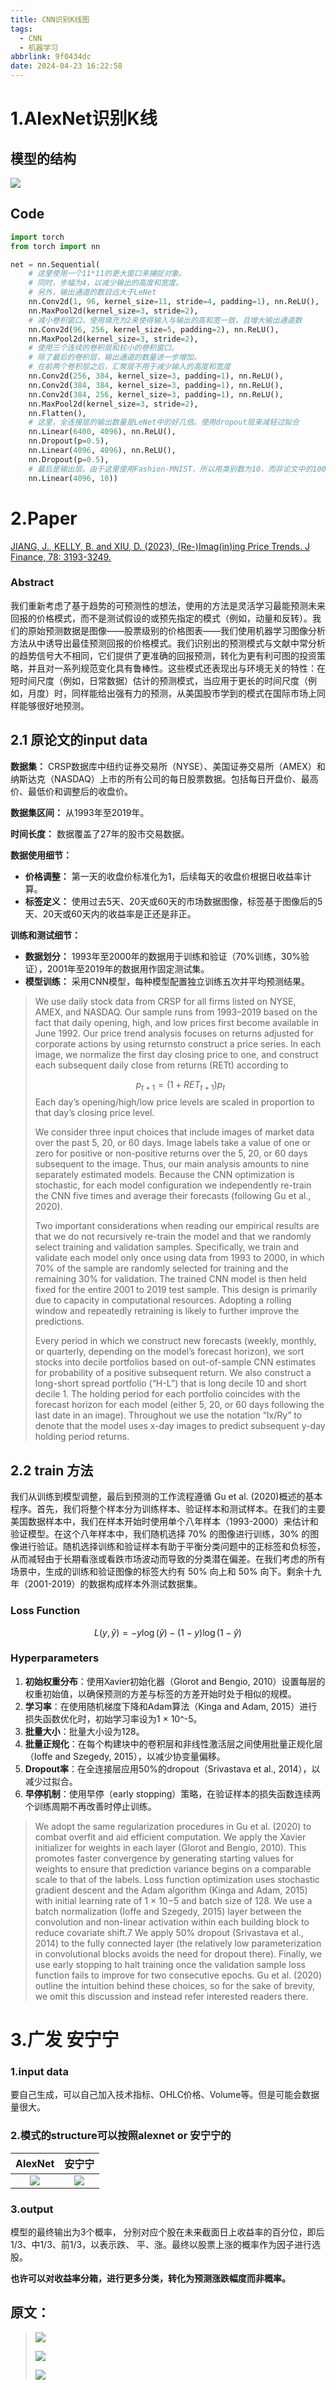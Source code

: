 ```yaml
---
title: CNN识别K线图
tags:
  - CNN
  - 机器学习
abbrlink: 9f0434dc
date: 2024-04-23 16:22:58
---
```


# 1.AlexNet识别K线

## 模型的结构

![](./CNN识别K线图/image-20240423161730775.png)



## Code

```python
import torch
from torch import nn

net = nn.Sequential(
    # 这里使用一个11*11的更大窗口来捕捉对象。
    # 同时，步幅为4，以减少输出的高度和宽度。
    # 另外，输出通道的数目远大于LeNet
    nn.Conv2d(1, 96, kernel_size=11, stride=4, padding=1), nn.ReLU(),
    nn.MaxPool2d(kernel_size=3, stride=2),
    # 减小卷积窗口，使用填充为2来使得输入与输出的高和宽一致，且增大输出通道数
    nn.Conv2d(96, 256, kernel_size=5, padding=2), nn.ReLU(),
    nn.MaxPool2d(kernel_size=3, stride=2),
    # 使用三个连续的卷积层和较小的卷积窗口。
    # 除了最后的卷积层，输出通道的数量进一步增加。
    # 在前两个卷积层之后，汇聚层不用于减少输入的高度和宽度
    nn.Conv2d(256, 384, kernel_size=3, padding=1), nn.ReLU(),
    nn.Conv2d(384, 384, kernel_size=3, padding=1), nn.ReLU(),
    nn.Conv2d(384, 256, kernel_size=3, padding=1), nn.ReLU(),
    nn.MaxPool2d(kernel_size=3, stride=2),
    nn.Flatten(),
    # 这里，全连接层的输出数量是LeNet中的好几倍。使用dropout层来减轻过拟合
    nn.Linear(6400, 4096), nn.ReLU(),
    nn.Dropout(p=0.5),
    nn.Linear(4096, 4096), nn.ReLU(),
    nn.Dropout(p=0.5),
    # 最后是输出层。由于这里使用Fashion-MNIST，所以用类别数为10，而非论文中的1000
    nn.Linear(4096, 10))
```

# 2.Paper

[JIANG, J., KELLY, B. and XIU, D. (2023), (Re-)Imag(in)ing Price Trends. J Finance, 78: 3193-3249. ](https://papers.ssrn.com/sol3/papers.cfm?abstract_id=3756587)

### Abstract

我们重新考虑了基于趋势的可预测性的想法，使用的方法是灵活学习最能预测未来回报的价格模式，而不是测试假设的或预先指定的模式（例如，动量和反转）。我们的原始预测数据是图像——股票级别的价格图表——我们使用机器学习图像分析方法从中诱导出最佳预测回报的价格模式。我们识别出的预测模式与文献中常分析的趋势信号大不相同，它们提供了更准确的回报预测，转化为更有利可图的投资策略，并且对一系列规范变化具有鲁棒性。这些模式还表现出与环境无关的特性：在短时间尺度（例如，日常数据）估计的预测模式，当应用于更长的时间尺度（例如，月度）时，同样能给出强有力的预测，从美国股市学到的模式在国际市场上同样能够很好地预测。

## 2.1 原论文的input data

**数据集：** CRSP数据库中纽约证券交易所（NYSE）、美国证券交易所（AMEX）和纳斯达克（NASDAQ）上市的所有公司的每日股票数据。包括每日开盘价、最高价、最低价和调整后的收盘价。

**数据集区间：** 从1993年至2019年。

**时间长度：** 数据覆盖了27年的股市交易数据。

**数据使用细节：**

- **价格调整：** 第一天的收盘价标准化为1，后续每天的收盘价根据日收益率计算。
- **标签定义：** 使用过去5天、20天或60天的市场数据图像，标签基于图像后的5天、20天或60天内的收益率是正还是非正。

**训练和测试细节：**

- **数据划分：** 1993年至2000年的数据用于训练和验证（70%训练，30%验证），2001年至2019年的数据用作固定测试集。
- **模型训练：** 采用CNN模型，每种模型配置独立训练五次并平均预测结果。

> We use daily stock data from CRSP for all firms listed on NYSE, AMEX, and NASDAQ. Our sample runs from 1993–2019 based on the fact that daily opening, high, and low prices first become available in June 1992. Our price trend analysis focuses on returns adjusted for corporate actions by using returnsto construct a price series. In each image, we normalize the first day closing price to one, and construct each subsequent daily close from returns (RETt) according to
>
> $$
> p_{t+1}=\left(1+R E T_{t+1}\right) p_t
> $$
> Each day’s opening/high/low price levels are scaled in proportion to that day’s closing price level. 
>
> We consider three input choices that include images of market data over the past 5, 20, or 60 days. Image labels take a value of one or zero for positive or non-positive returns over the 5, 20, or 60 days subsequent to the image. Thus, our main analysis amounts to nine separately estimated models. Because the CNN optimization is stochastic, for each model configuration we independently re-train the CNN five times and average their forecasts (following Gu et al., 2020). 
>
> Two important considerations when reading our empirical results are that we do not recursively re-train the model and that we randomly select training and validation samples. Specifically, we train and validate each model only once using data from 1993 to 2000, in which 70% of the sample are randomly selected for training and the remaining 30% for validation. The trained CNN model is then held fixed for the entire 2001 to 2019 test sample. This design is primarily due to capacity in computational resources. Adopting a rolling window and repeatedly retraining is likely to further improve the predictions.
>
> Every period in which we construct new forecasts (weekly, monthly, or quarterly, depending on the model’s forecast horizon), we sort stocks into decile portfolios based on out-of-sample CNN estimates for probability of a positive subsequent return. We also construct a long-short spread portfolio (“H-L”) that is long decile 10 and short decile 1. The holding period for each portfolio coincides with the forecast horizon for each model (either 5, 20, or 60 days following the last date in an image). Throughout we use the notation “Ix/Ry” to denote that the model uses x-day images to predict subsequent y-day holding period returns.
>
> 

## 2.2 train 方法

我们从训练到模型调整，最后到预测的工作流程遵循 Gu et al. (2020)概述的基本程序。首先，我们将整个样本分为训练样本、验证样本和测试样本。在我们的主要美国数据样本中，我们在样本开始时使用单个八年样本（1993-2000）来估计和验证模型。在这个八年样本中，我们随机选择 70% 的图像进行训练，30%  的图像进行验证。随机选择训练和验证样本有助于平衡分类问题中的正标签和负标签，从而减轻由于长期看涨或看跌市场波动而导致的分类潜在偏差。在我们考虑的所有场景中，生成的训练和验证图像的标签大约有 50% 向上和 50% 向下。剩余十九年（2001-2019）的数据构成样本外测试数据集。

### Loss Function

$$
L(y, \hat{y})=-y \log (\hat{y})-(1-y) \log (1-\hat{y})
$$

### Hyperparameters

1. **初始权重分布**：使用Xavier初始化器（Glorot and Bengio, 2010）设置每层的权重初始值，以确保预测的方差与标签的方差开始时处于相似的规模。
2. **学习率**：在使用随机梯度下降和Adam算法（Kinga and Adam, 2015）进行损失函数优化时，初始学习率设为1 × 10^-5。
3. **批量大小**：批量大小设为128。
4. **批量正规化**：在每个构建块中的卷积层和非线性激活层之间使用批量正规化层（Ioffe and Szegedy, 2015），以减少协变量偏移。
5. **Dropout率**：在全连接层应用50%的dropout（Srivastava et al., 2014），以减少过拟合。
6. **早停机制**：使用早停（early stopping）策略，在验证样本的损失函数连续两个训练周期不再改善时停止训练。

> We adopt the same regularization procedures in Gu et al. (2020) to combat overfit and aid efficient computation. We apply the Xavier initializer for weights in each layer (Glorot and Bengio, 2010). This promotes faster convergence by generating starting values for weights to ensure that prediction variance begins on a comparable scale to that of the labels. Loss function optimization uses stochastic gradient descent and the Adam algorithm (Kinga and Adam, 2015) with initial learning rate of 1 × 10−5 and batch size of 128. We use a batch normalization (Ioffe and Szegedy, 2015) layer between the convolution and non-linear activation within each building block to reduce covariate shift.7 We apply 50% dropout (Srivastava et al., 2014) to the fully connected layer (the relatively low parameterization in convolutional blocks avoids the need for dropout there). Finally, we use early stopping to halt training once the validation sample loss function fails to improve for two consecutive epochs. Gu et al. (2020) outline the intuition behind these choices, so for the sake of brevity, we omit this discussion and instead refer interested readers there.

# 3.广发 安宁宁

### 1.input data

要自己生成，可以自己加入技术指标、OHLC价格、Volume等。但是可能会数据量很大。

### 2.模式的structure可以按照alexnet or 安宁宁的

|                     AlexNet                     |                     安宁宁                      |
| :---------------------------------------------: | :---------------------------------------------: |
| ![](./CNN识别K线图/image-20240423161730775.png) | ![](./CNN识别K线图/image-20240423161801443.png) |

### 3.output


模型的最终输出为3个概率， 分别对应个股在未来截面日上收益率的百分位，即后1/3、中1/3、前1/3，以表示跌、 平、涨。最终以股票上涨的概率作为因子进行选股。

**也许可以对收益率分箱，进行更多分类，转化为预测涨跌幅度而非概率。**

## 原文：

> ![](./CNN识别K线图/image-20240423160948219.png)
>
> ![](./CNN识别K线图/image-20240423161005878.png)
>
> ![](./CNN识别K线图/image-20240423161040743.png)
